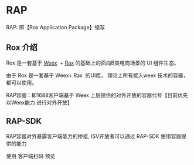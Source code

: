 # RAP


RAP: 即【Rox Application Package】缩写

## Rox 介绍
Rox  是一套基于 [Weex](https://weex-project.io/cn/)  +  [Rax](https://alibaba.github.io/rax/guide)  的基础上的面向B类电商场景的 UI 组件生态。

由于 Rox  是一套基于 Weex+  Rax  的UI库， 理论上所有接入weex 技术的容器，都可以使用。


RAP容器：即1688客户端基于 Weex 上层提供的对外开放的容器代号【目前优先以Weex能力 进行对外开放】

## RAP-SDK 
RAP容器对外暴露客户端能力的桥接, ISV开放者可以通过 RAP-SDK 使用容器提供的能力



使用 客户端扫码 预览




